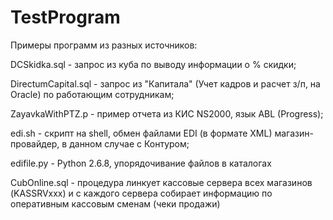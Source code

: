 # TestProgram
Примеры программ из разных источников:

DCSkidka.sql - запрос из куба по выводу информации о % скидки;

DirectumCapital.sql - запрос из "Капитала" (Учет кадров и расчет з/п, на Oracle) по работающим сотрудникам;

ZayavkaWithPTZ.p - пример отчета из КИС NS2000, язык ABL (Progress);

edi.sh - скрипт на shell, обмен файлами EDI (в формате XML) магазин-провайдер, в данном случае с Контуром;

edifile.py - Python 2.6.8, упорядочивание файлов в каталогах

CubOnline.sql - процедура линкует кассовые сервера всех магазинов (KASSRVxxx) и с каждого сервера собирает информацию по оперативным кассовым сменам (чеки продажи)

